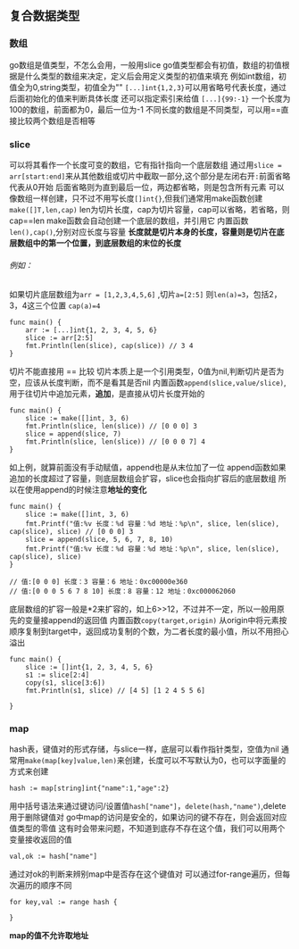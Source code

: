 ## 复合数据类型
### 数组
go数组是值类型，不怎么会用，一般用slice
go值类型都会有初值，数组的初值根据是什么类型的数组来决定，定义后会用定义类型的初值来填充
例如int数组，初值全为0,string类型，初值全为""
`[...]int{1,2,3}`可以用省略号代表长度，通过后面初始化的值来判断具体长度
还可以指定索引来给值
`[...]{99:-1}` 一个长度为100的数组，前面都为0，最后一位为-1
不同长度的数组是不同类型，可以用==直接比较两个数组是否相等

### slice
可以将其看作一个长度可变的数组，它有指针指向一个底层数组
通过用`slice = arr[start:end]`来从其他数组或切片中截取一部分,这个部分是左闭右开`:`前面省略代表从0开始
后面省略则为直到最后一位，两边都省略，则是包含所有元素
可以像数组一样创建，只不过不用写长度`[]int{}`,但我们通常用make函数创建
`make([]T,len,cap)` len为切片长度，cap为切片容量，cap可以省略，若省略，则cap==len
make函数会自动创建一个底层的数组，并引用它
内置函数 `len(),cap()`,分别对应长度与容量
**长度就是切片本身的长度，容量则是切片在底层数组中的第一个位置，到底层数组的末位的长度**
###### 例如：
如果切片底层数组为`arr = [1,2,3,4,5,6]` ,切片`a=[2:5]` 则`len(a)=3`，包括2，3，4这三个位置
`cap(a)=4`
```
func main() {
	arr := [...]int{1, 2, 3, 4, 5, 6}
	slice := arr[2:5]
	fmt.Println(len(slice), cap(slice)) // 3 4
}
```
切片不能直接用 == 比较
切片本质上是一个引用类型，0值为nil,判断切片是否为空，应该从长度判断，而不是看其是否nil
内置函数`append(slice,value/slice)`,用于往切片中追加元素，**追加**，是直接从切片长度开始的
```
func main() {
	slice := make([]int, 3, 6)
	fmt.Println(slice, len(slice)) // [0 0 0] 3
	slice = append(slice, 7)
	fmt.Println(slice, len(slice)) // [0 0 0 7] 4
}
```
如上例，就算前面没有手动赋值，append也是从末位加了一位
append函数如果追加的长度超过了容量，则底层数组会扩容，slice也会指向扩容后的底层数组
所以在使用append的时候注意**地址的变化**
```
func main() {
	slice := make([]int, 3, 6)
	fmt.Printf("值:%v 长度：%d 容量：%d 地址：%p\n", slice, len(slice), cap(slice), slice) // [0 0 0] 3
	slice = append(slice, 5, 6, 7, 8, 10)
	fmt.Printf("值:%v 长度：%d 容量：%d 地址：%p\n", slice, len(slice), cap(slice), slice)
}

// 值:[0 0 0] 长度：3 容量：6 地址：0xc00000e360
// 值:[0 0 0 5 6 7 8 10] 长度：8 容量：12 地址：0xc000062060
```
底层数组的扩容一般是*2来扩容的，如上6>>12，不过并不一定，所以一般用原先的变量接append的返回值
内置函数`copy(target,origin)` 从origin中将元素按顺序复制到target中，返回成功复制的个数，为二者长度的最小值，所以不用担心溢出
```
func main() {
	slice := []int{1, 2, 3, 4, 5, 6}
	s1 := slice[2:4]
	copy(s1, slice[3:6])
	fmt.Println(s1, slice) // [4 5] [1 2 4 5 5 6]

}
```
### map
hash表，键值对的形式存储，与slice一样，底层可以看作指针类型，空值为nil
通常用`make(map[key]value,len)`来创建，长度可以不写默认为0，也可以字面量的方式来创建
```
hash := map[string]int{"name":1,"age":2}
```
用中括号语法来通过键访问/设置值`hash["name"]`，`delete(hash,"name")`,delete用于删除键值对
go中map的访问是安全的，如果访问的键不存在，则会返回对应值类型的零值
这有时会带来问题，不知道到底存不存在这个值，我们可以用两个变量接收返回的值
```
val,ok := hash["name"]
```
通过对ok的判断来辨别map中是否存在这个键值对
可以通过for-range遍历，但每次遍历的顺序不同
```
for key,val := range hash {

}
```
**map的值不允许取地址**


